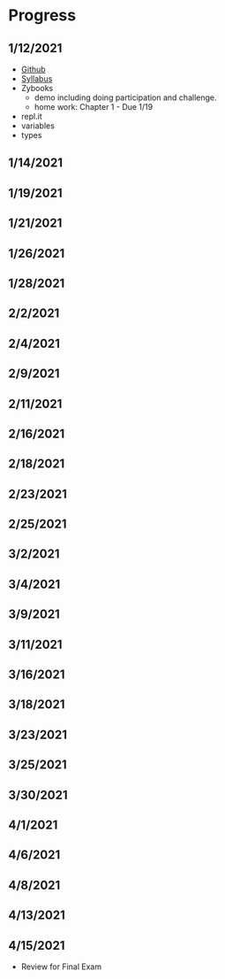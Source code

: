 # Progress

## 1/12/2021

* [Github](https://github.com/pkivolowitz/CSC1100-S-2021)
* [Syllabus](https://github.com/pkivolowitz/CSC1100-S-2021/tree/main/SYLLABUS)
* Zybooks
   * demo including doing participation and challenge.
   * home work: Chapter 1 - Due 1/19
* repl.it
* variables
* types

## 1/14/2021

## 1/19/2021

## 1/21/2021

## 1/26/2021

## 1/28/2021

## 2/2/2021

## 2/4/2021

## 2/9/2021

## 2/11/2021

## 2/16/2021

## 2/18/2021

## 2/23/2021

## 2/25/2021

## 3/2/2021

## 3/4/2021

## 3/9/2021

## 3/11/2021

## 3/16/2021

## 3/18/2021

## 3/23/2021

## 3/25/2021

## 3/30/2021

## 4/1/2021

## 4/6/2021

## 4/8/2021

## 4/13/2021

## 4/15/2021

* Review for Final Exam
